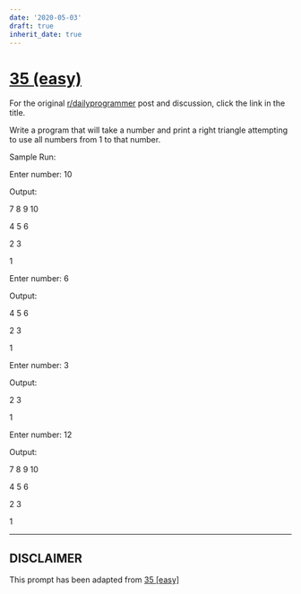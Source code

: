 ```yaml
---
date: '2020-05-03'
draft: true
inherit_date: true
---
```


# [35 (easy)](https://www.reddit.com/r/dailyprogrammer/comments/rr4y2/432012_challenge_35_easy/)

For the original [r/dailyprogrammer](https://www.reddit.com/r/dailyprogrammer/) post and discussion, click the link in the title.

Write a program that will take a number and print a right triangle attempting to use all numbers from 1 to that number.

Sample Run:

Enter number:  10

Output:

7 8 9 10

4 5 6

2 3

1

Enter number:  6

Output:

4 5 6

2 3

1

Enter number:  3

Output:

2 3

1

Enter number:  12

Output:

7 8 9 10

4 5 6

2 3

1


----
## **DISCLAIMER**
This prompt has been adapted from [35 [easy]](https://www.reddit.com/r/dailyprogrammer/comments/rr4y2/432012_challenge_35_easy/
)
